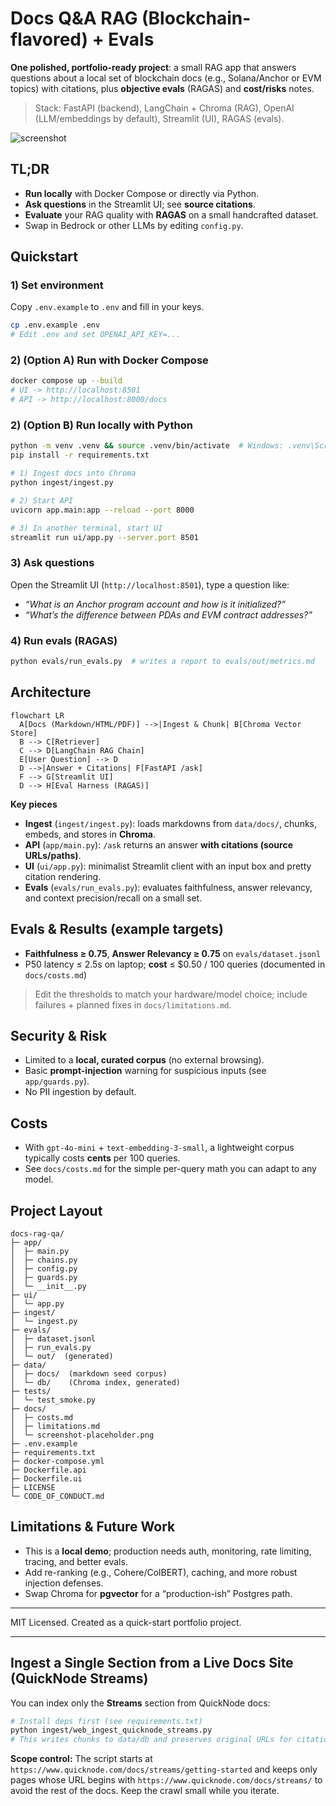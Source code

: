 
# Docs Q&A RAG (Blockchain-flavored) + Evals

**One polished, portfolio-ready project**: a small RAG app that answers questions about a local set of blockchain docs
(e.g., Solana/Anchor or EVM topics) with citations, plus **objective evals** (RAGAS) and **cost/risks** notes.

> Stack: FastAPI (backend), LangChain + Chroma (RAG), OpenAI (LLM/embeddings by default), Streamlit (UI), RAGAS (evals).

![screenshot](docs/screenshot-placeholder.png)

## TL;DR
- **Run locally** with Docker Compose or directly via Python.
- **Ask questions** in the Streamlit UI; see **source citations**.
- **Evaluate** your RAG quality with **RAGAS** on a small handcrafted dataset.
- Swap in Bedrock or other LLMs by editing `config.py`.

## Quickstart

### 1) Set environment
Copy `.env.example` to `.env` and fill in your keys.
```bash
cp .env.example .env
# Edit .env and set OPENAI_API_KEY=...
```

### 2) (Option A) Run with Docker Compose
```bash
docker compose up --build
# UI -> http://localhost:8501
# API -> http://localhost:8000/docs
```

### 2) (Option B) Run locally with Python
```bash
python -m venv .venv && source .venv/bin/activate  # Windows: .venv\Scripts\activate
pip install -r requirements.txt

# 1) Ingest docs into Chroma
python ingest/ingest.py

# 2) Start API
uvicorn app.main:app --reload --port 8000

# 3) In another terminal, start UI
streamlit run ui/app.py --server.port 8501
```

### 3) Ask questions
Open the Streamlit UI (`http://localhost:8501`), type a question like:
- *“What is an Anchor program account and how is it initialized?”*
- *“What’s the difference between PDAs and EVM contract addresses?”*

### 4) Run evals (RAGAS)
```bash
python evals/run_evals.py  # writes a report to evals/out/metrics.md
```

## Architecture

```mermaid
flowchart LR
  A[Docs (Markdown/HTML/PDF)] -->|Ingest & Chunk| B[Chroma Vector Store]
  B --> C[Retriever]
  C --> D[LangChain RAG Chain]
  E[User Question] --> D
  D -->|Answer + Citations| F[FastAPI /ask]
  F --> G[Streamlit UI]
  D --> H[Eval Harness (RAGAS)]
```

**Key pieces**
- **Ingest** (`ingest/ingest.py`): loads markdowns from `data/docs/`, chunks, embeds, and stores in **Chroma**.
- **API** (`app/main.py`): `/ask` returns an answer **with citations (source URLs/paths)**.
- **UI** (`ui/app.py`): minimalist Streamlit client with an input box and pretty citation rendering.
- **Evals** (`evals/run_evals.py`): evaluates faithfulness, answer relevancy, and context precision/recall on a small set.

## Evals & Results (example targets)
- **Faithfulness ≥ 0.75**, **Answer Relevancy ≥ 0.75** on `evals/dataset.jsonl`
- P50 latency ≤ 2.5s on laptop; **cost** ≤ $0.50 / 100 queries (documented in `docs/costs.md`)

> Edit the thresholds to match your hardware/model choice; include failures + planned fixes in `docs/limitations.md`.

## Security & Risk
- Limited to a **local, curated corpus** (no external browsing).
- Basic **prompt-injection** warning for suspicious inputs (see `app/guards.py`).
- No PII ingestion by default.

## Costs
- With `gpt-4o-mini` + `text-embedding-3-small`, a lightweight corpus typically costs **cents** per 100 queries.
- See `docs/costs.md` for the simple per-query math you can adapt to any model.

## Project Layout
```
docs-rag-qa/
├─ app/
│  ├─ main.py
│  ├─ chains.py
│  ├─ config.py
│  ├─ guards.py
│  └─ __init__.py
├─ ui/
│  └─ app.py
├─ ingest/
│  └─ ingest.py
├─ evals/
│  ├─ dataset.jsonl
│  ├─ run_evals.py
│  └─ out/  (generated)
├─ data/
│  ├─ docs/  (markdown seed corpus)
│  └─ db/    (Chroma index, generated)
├─ tests/
│  └─ test_smoke.py
├─ docs/
│  ├─ costs.md
│  ├─ limitations.md
│  └─ screenshot-placeholder.png
├─ .env.example
├─ requirements.txt
├─ docker-compose.yml
├─ Dockerfile.api
├─ Dockerfile.ui
├─ LICENSE
└─ CODE_OF_CONDUCT.md
```

## Limitations & Future Work
- This is a **local demo**; production needs auth, monitoring, rate limiting, tracing, and better evals.
- Add re-ranking (e.g., Cohere/ColBERT), caching, and more robust injection defenses.
- Swap Chroma for **pgvector** for a “production-ish” Postgres path.

---

MIT Licensed. Created as a quick-start portfolio project.

---

## Ingest a Single Section from a Live Docs Site (QuickNode Streams)

You can index only the **Streams** section from QuickNode docs:

```bash
# Install deps first (see requirements.txt)
python ingest/web_ingest_quicknode_streams.py
# This writes chunks to data/db and preserves original URLs for citations.
```

**Scope control:** The script starts at
`https://www.quicknode.com/docs/streams/getting-started` and keeps only pages
whose URL begins with `https://www.quicknode.com/docs/streams/` to avoid the rest
of the docs. Keep the crawl small while you iterate.
